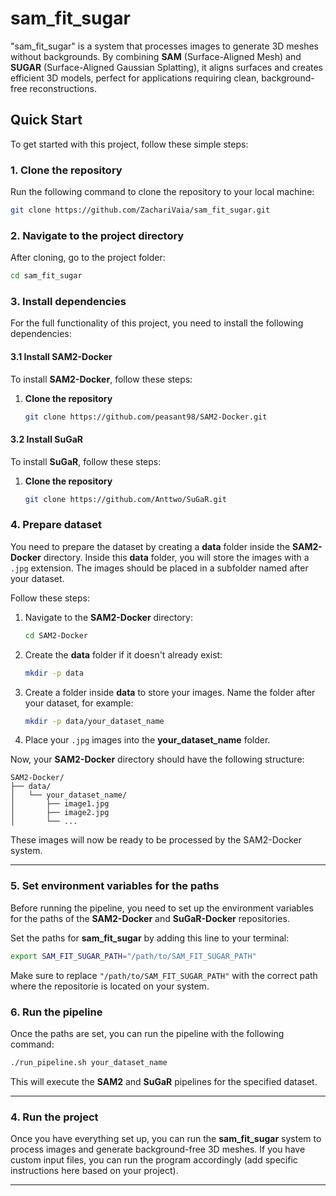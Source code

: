 # sam\_fit\_sugar

"sam\_fit\_sugar" is a system that processes images to generate 3D meshes without backgrounds. By combining **SAM** (Surface-Aligned Mesh) and **SUGAR** (Surface-Aligned Gaussian Splatting), it aligns surfaces and creates efficient 3D models, perfect for applications requiring clean, background-free reconstructions.

## Quick Start

To get started with this project, follow these simple steps:

### 1. Clone the repository

Run the following command to clone the repository to your local machine:

```bash
git clone https://github.com/ZachariVaia/sam_fit_sugar.git
```

### 2. Navigate to the project directory

After cloning, go to the project folder:

```bash
cd sam_fit_sugar
```

### 3. Install dependencies

For the full functionality of this project, you need to install the following dependencies:

#### 3.1 Install SAM2-Docker

To install **SAM2-Docker**, follow these steps:

1. **Clone the repository**
   ```bash
   git clone https://github.com/peasant98/SAM2-Docker.git
   ```


#### 3.2 Install SuGaR

To install **SuGaR**, follow these steps:

1. **Clone the repository**

   ```bash
   git clone https://github.com/Anttwo/SuGaR.git
   ```



### 4. Prepare dataset

You need to prepare the dataset by creating a **data** folder inside the **SAM2-Docker** directory. Inside this **data** folder, you will store the images with a `.jpg` extension. The images should be placed in a subfolder named after your dataset.

Follow these steps:

1. Navigate to the **SAM2-Docker** directory:

   ```bash
   cd SAM2-Docker
   ```

2. Create the **data** folder if it doesn't already exist:

   ```bash
   mkdir -p data
   ```

3. Create a folder inside **data** to store your images. Name the folder after your dataset, for example:

   ```bash
   mkdir -p data/your_dataset_name
   ```

4. Place your `.jpg` images into the **your\_dataset\_name** folder.


Now, your **SAM2-Docker** directory should have the following structure:

```
SAM2-Docker/
├── data/
│   └── your_dataset_name/
│       ├── image1.jpg
│       ├── image2.jpg
│       └── ...
```

These images will now be ready to be processed by the SAM2-Docker system.

---


### 5. Set environment variables for the paths
Before running the pipeline, you need to set up the environment variables for the paths of the **SAM2-Docker** and **SuGaR-Docker** repositories.

Set the paths for **sam_fit_sugar**  by adding this line to your terminal:

```bash
export SAM_FIT_SUGAR_PATH="/path/to/SAM_FIT_SUGAR_PATH"
```

Make sure to replace `"/path/to/SAM_FIT_SUGAR_PATH"` with the correct path where the repositorie is located on your system.

### 6. Run the pipeline

Once the paths are set, you can run the pipeline with the following command:

```bash
./run_pipeline.sh your_dataset_name
```

This will execute the **SAM2** and **SuGaR** pipelines for the specified dataset.

---




### 4. Run the project

Once you have everything set up, you can run the **sam\_fit\_sugar** system to process images and generate background-free 3D meshes. If you have custom input files, you can run the program accordingly (add specific instructions here based on your project).

---
